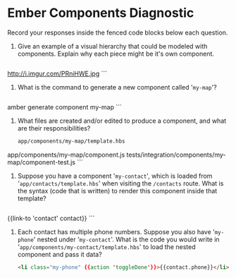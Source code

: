 # Ember Components Diagnostic

Record your responses inside the fenced code blocks below each question.

1.  Give an example of a visual hierarchy that could be modeled with components. Explain why each piece might be it's own component.

    ```md
http://i.imgur.com/PRniHWE.jpg
    ```

1.  What is the command to generate a new component called '`my-map`'?

    ```sh
  amber generate component my-map
    ```

1.  What files are created and/or edited to produce a component, and what are their responsibilities?

    ```md
    app/components/my-map/template.hbs
  app/components/my-map/component.js
  tests/integration/components/my-map/component-test.js
    ```

1.  Suppose you have a component '`my-contact`', which is loaded from
    '`app/contacts/template.hbs`' when visiting the `/contacts` route. What is
    the syntax (code that is written) to render this component inside that template?

    ```html
  {{link-to 'contact' contact}}
    ```

1.  Each contact has multiple phone numbers. Suppose you also have '`my-phone`'
    nested under '`my-contact`'. What is the code you would write in
    '`app/components/my-contact/template.hbs`' to load the nested component and
    pass it data?

    ```html
    <li class="my-phone" {{action 'toggleDone'}}>{{contact.phone}}</li>
    ```
